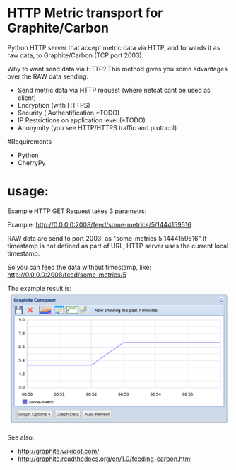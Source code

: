 # HTTP Metric transport for Graphite/Carbon

Python HTTP server that accept metric data via HTTP, and forwards it as raw data, to Graphite/Carbon (TCP port 2003).

Why to want send data via HTTP?
This method gives you some advantages over the RAW data sending:

* Send metric data via HTTP request (where netcat cant be used as client)
* Encryption (with HTTPS)
* Security ( Authentification *TODO)
* IP Restrictions on application level (*TODO)
* Anonymity (you see HTTP/HTTPS traffic and protocol)

#Requirements
* Python
* CherryPy

# usage:

Example HTTP GET Request takes 3 parametrs:

<metric path> <metric value> <metric timestamp>

Example: http://0.0.0.0:2008/feed/some-metrics/5/1444159516

RAW data are send to port 2003: as "some-metrics 5 1444159516"
If timestamp is not defined as part of URL, HTTP server uses the current local timestamp.

So you can feed the data without timestamp, like:
http://0.0.0.0:2008/feed/some-metrics/5

The example result is:
![example_result](https://raw.githubusercontent.com/ggtd/HTTP-Metric-transport-for-Graphite/master/img_for_readme/example_some-metric.png)


See also:
* http://graphite.wikidot.com/
* http://graphite.readthedocs.org/en/1.0/feeding-carbon.html
